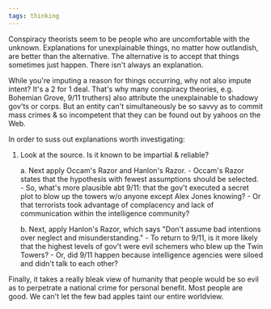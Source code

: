 ```yaml
---
tags: thinking
---
```


Conspiracy theorists seem to be people who are uncomfortable with the unknown. Explanations for unexplainable things, no matter how outlandish, are better than the alternative. The alternative is to accept that things sometimes just happen. There isn't always an explanation.

While you're imputing a reason for things occurring, why not also impute intent? It's a 2 for 1 deal. That's why many conspiracy theories, e.g. Bohemian Grove, 9/11 truthers) also attribute the unexplainable to shadowy gov'ts or corps. But an entity can't simultaneously be so savvy as to commit mass crimes & so incompetent that they can be found out by yahoos on the Web.

In order to suss out explanations worth investigating:

1. Look at the source. Is it known to be impartial & reliable?

    a. Next apply Occam's Razor and Hanlon's Razor.
       - Occam's Razor states that the hypothesis with fewest assumptions should be selected. 
       - So, what's more plausible abt 9/11: that the gov't executed a secret plot to blow up the towers w/o anyone except Alex Jones knowing? 
       - Or that terrorists took advantage of complacency and lack of communication within the intelligence community?
    
    b. Next, apply Hanlon's Razor, which says "Don't assume bad intentions over neglect and misunderstanding." 
       - To return to 9/11, is it more likely that the highest levels of gov't were evil schemers who blew up the Twin Towers?
       - Or, did 9/11 happen because intelligence agencies were siloed and didn't talk to each other?

Finally, it takes a really bleak view of humanity that people would be so evil as to perpetrate a national crime for personal benefit. Most people are good. We can't let the few bad apples taint our entire worldview.